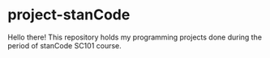 # project-stanCode
Hello there!
This repository holds my programming projects done during the period of stanCode SC101 course.
